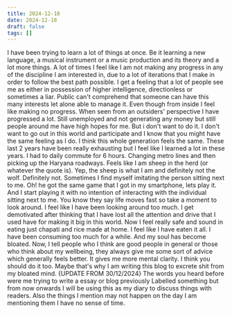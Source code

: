 ```yaml
---
title: 2024-12-18
date: 2024-12-18
draft: false
tags: []
---
```



I have been trying to learn a lot of things at once. Be it learning a new language, a musical instrument or a music production and its theory and a lot more things. A lot of times I feel like I am not making any progress in any of the discipline I am interested in, due to a lot of iterations that I make in order to follow the best path possible. I get a feeling that a lot of people see me as either in possession of higher intelligence, directionless or sometimes a liar. Public can't comprehend that someone can have this many interests let alone able to manage it. Even though from inside I feel like making no progress. When seen from an outsiders' perspective I have progressed a lot. Still unemployed and not generating any money but still people around me have high hopes for me. But i don't want to do it. I don't want to go out in this world and participate and I know that you might have the same feeling as I do. I think this whole generation feels the same. These last 2 years have been really exhausting but I feel like I learned a lot in these years. I had to daily commute for 6 hours. Changing metro lines and then picking up the Haryana roadways. Feels like I am sheep in the herd (or whatever the quote is). Yep, the sheep is what I am and definitely not the wolf. Definitely not. Sometimes I find myself imitating the person sitting next to me. Oh! he got the same game that I got in my smartphone, lets play it. And I start playing it with no intention of interacting with the individual sitting next to me. You know they say life moves fast so take a moment to look around. I feel like I have been looking around too much. I get demotivated after thinking that I have lost all the attention and drive that I used have for making it big in this world. Now I feel really safe and sound in eating just chapati and rice made at home. I feel like I have eaten it all. I have been consuming too much for a while. And my soul has become bloated. Now, I tell people who I think are good people in general or those who think about my wellbeing, they always give me some sort of advice which generally feels better. It gives me more mental clarity. I think you should do it too. Maybe that's why I am writing this blog to excrete shit from my bloated mind. {UPDATE FROM 30/12/2024} The words you heard before were me trying to write a essay or blog previously Labelled something but from now onwards I will be using this as my diary to discuss things with readers. Also the things I mention may not happen on the day I am mentioning them I have no sense of time.